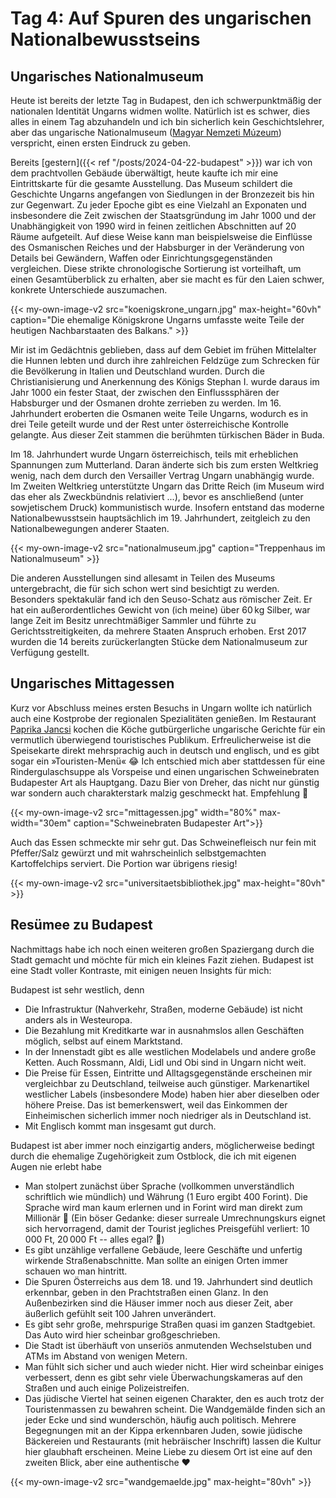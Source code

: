 # Tag 4: Auf Spuren des ungarischen Nationalbewusstseins

## Ungarisches Nationalmuseum
Heute ist bereits der letzte Tag in Budapest, den ich schwerpunktmäßig der nationalen Identität Ungarns widmen wollte. Natürlich ist es schwer, dies alles in einem Tag abzuhandeln und ich bin sicherlich kein Geschichtslehrer, aber das ungarische Nationalmuseum ([Magyar Nemzeti Múzeum](https://mnm.hu)) verspricht, einen ersten Eindruck zu geben.

Bereits [gestern]({{< ref "/posts/2024-04-22-budapest" >}}) war ich von dem prachtvollen Gebäude überwältigt, heute kaufte ich mir eine Eintrittskarte für die gesamte Ausstellung. Das Museum schildert die Geschichte Ungarns angefangen von Siedlungen in der Bronzezeit bis hin zur Gegenwart. Zu jeder Epoche gibt es eine Vielzahl an Exponaten und insbesondere die Zeit zwischen der Staatsgründung im Jahr 1000 und der Unabhängigkeit von 1990 wird in feinen zeitlichen Abschnitten auf 20 Räume aufgeteilt. Auf diese Weise kann man beispielsweise die Einflüsse des Osmanischen Reiches und der Habsburger in der Veränderung von Details bei Gewändern, Waffen oder Einrichtungsgegenständen vergleichen. Diese strikte chronologische Sortierung ist vorteilhaft, um einen Gesamtüberblick zu erhalten, aber sie macht es für den Laien schwer, konkrete Unterschiede auszumachen.

{{< my-own-image-v2 src="koenigskrone_ungarn.jpg" max-height="60vh" caption="Die ehemalige Königskrone Ungarns umfasste weite Teile der heutigen Nachbarstaaten des Balkans." >}}

Mir ist im Gedächtnis geblieben, dass auf dem Gebiet im frühen Mittelalter die Hunnen lebten und durch ihre zahlreichen Feldzüge zum Schrecken für die Bevölkerung in Italien und Deutschland wurden. Durch die Christianisierung und Anerkennung des Königs Stephan&nbsp;I. wurde daraus im Jahr 1000 ein fester Staat, der zwischen den Einflusssphären der Habsburger und der Osmanen drohte zerrieben zu werden.
Im 16. Jahrhundert eroberten die Osmanen weite Teile Ungarns, wodurch es in drei Teile geteilt wurde und der Rest unter österreichische Kontrolle gelangte. Aus dieser Zeit stammen die berühmten türkischen Bäder in Buda.

Im 18. Jahrhundert wurde Ungarn österreichisch, teils mit erheblichen Spannungen zum Mutterland. Daran änderte sich bis zum ersten Weltkrieg wenig, nach dem durch den Versailler Vertrag Ungarn unabhängig wurde. Im Zweiten Weltkrieg unterstützte Ungarn das Dritte Reich (im Museum wird das eher als Zweckbündnis relativiert ...), bevor es anschließend (unter sowjetischem Druck) kommunistisch wurde. Insofern entstand das moderne Nationalbewusstsein hauptsächlich im 19. Jahrhundert, zeitgleich zu den Nationalbewegungen anderer Staaten.

{{< my-own-image-v2 src="nationalmuseum.jpg" caption="Treppenhaus im Nationalmuseum" >}}

Die anderen Ausstellungen sind allesamt in Teilen des Museums untergebracht, die für sich schon wert sind besichtigt zu werden. Besonders spektakulär fand ich den Seuso-Schatz aus römischer Zeit. Er hat ein außerordentliches Gewicht von (ich meine) über 60&thinsp;kg Silber, war lange Zeit im Besitz unrechtmäßiger Sammler und führte zu Gerichtsstreitigkeiten, da mehrere Staaten Anspruch erhoben. Erst 2017 wurden die 14 bereits zurückerlangten Stücke dem Nationalmuseum zur Verfügung gestellt.

## Ungarisches Mittagessen
Kurz vor Abschluss meines ersten Besuchs in Ungarn wollte ich natürlich auch eine Kostprobe der regionalen Spezialitäten genießen. Im Restaurant [Paprika Jancsi](https://maps.app.goo.gl/sCu1ypeo7aDctNtR6) kochen die Köche gutbürgerliche ungarische Gerichte für ein vermutlich überwiegend touristisches Publikum. Erfreulicherweise ist die Speisekarte direkt mehrsprachig auch in deutsch und englisch, und es gibt sogar ein &raquo;Touristen-Menü&laquo; :joy:
Ich entschied mich aber stattdessen für eine Rindergulaschsuppe als Vorspeise und einen ungarischen Schweinebraten Budapester Art als Hauptgang. Dazu Bier von Dreher, das nicht nur günstig war sondern auch charakterstark malzig geschmeckt hat. Empfehlung :beers:

{{< my-own-image-v2 src="mittagessen.jpg" width="80%" max-width="30em" caption="Schweinebraten Budapester Art">}}

Auch das Essen schmeckte mir sehr gut. Das Schweinefleisch nur fein mit Pfeffer/Salz gewürzt und mit wahrscheinlich selbstgemachten Kartoffelchips serviert. Die Portion war übrigens riesig!

{{< my-own-image-v2 src="universitaetsbibliothek.jpg" max-height="80vh" >}}
## Resümee zu Budapest
Nachmittags habe ich noch einen weiteren großen Spaziergang durch die Stadt gemacht und möchte für mich ein kleines Fazit ziehen. Budapest ist eine Stadt voller Kontraste, mit einigen neuen Insights für mich:

Budapest ist sehr westlich, denn
- Die Infrastruktur (Nahverkehr, Straßen, moderne Gebäude) ist nicht anders als in Westeuropa.
- Die Bezahlung mit Kreditkarte war in ausnahmslos allen Geschäften möglich, selbst auf einem Marktstand.
- In der Innenstadt gibt es alle westlichen Modelabels und andere große Ketten. Auch Rossmann, Aldi, Lidl und Obi sind in Ungarn nicht weit.
- Die Preise für Essen, Eintritte und Alltagsgegenstände erscheinen mir vergleichbar zu Deutschland, teilweise auch günstiger. Markenartikel westlicher Labels (insbesondere Mode) haben hier aber dieselben oder höhere Preise. Das ist bemerkenswert, weil das Einkommen der Einheimischen sicherlich immer noch niedriger als in Deutschland ist.
- Mit Englisch kommt man insgesamt gut durch.

Budapest ist aber immer noch einzigartig anders, möglicherweise bedingt durch die ehemalige Zugehörigkeit zum Ostblock, die ich mit eigenen Augen nie erlebt habe
- Man stolpert zunächst über Sprache (vollkommen unverständlich schriftlich wie mündlich) und Währung (1 Euro ergibt 400 Forint). Die Sprache wird man kaum erlernen und in Forint wird man direkt zum Millionär :money_mouth_face: (Ein böser Gedanke: dieser surreale Umrechnungskurs eignet sich hervorragend, damit der Tourist jegliches Preisgefühl verliert: 10&thinsp;000&nbsp;Ft, 20&thinsp;000&nbsp;Ft -- alles egal? :thinking:)
- Es gibt unzählige verfallene Gebäude, leere Geschäfte und unfertig wirkende Straßenabschnitte. Man sollte an einigen Orten immer schauen wo man hintritt.
- Die Spuren Österreichs aus dem 18. und 19. Jahrhundert sind deutlich erkennbar, geben in den Prachtstraßen einen Glanz. In den Außenbezirken sind die Häuser immer noch aus dieser Zeit, aber äußerlich gefühlt seit 100 Jahren unverändert.
- Es gibt sehr große, mehrspurige Straßen quasi im ganzen Stadtgebiet. Das Auto wird hier scheinbar großgeschrieben.
- Die Stadt ist überhäuft von unseriös anmutenden Wechselstuben und ATMs im Abstand von wenigen Metern.
- Man fühlt sich sicher und auch wieder nicht. Hier wird scheinbar einiges verbessert, denn es gibt sehr viele Überwachungskameras auf den Straßen und auch einige Polizeistreifen.
- Das jüdische Viertel hat seinen eigenen Charakter, den es auch trotz der Touristenmassen zu bewahren scheint. Die Wandgemälde finden sich an jeder Ecke und sind wunderschön, häufig auch politisch. Mehrere Begegnungen mit an der Kippa erkennbaren Juden, sowie jüdische Bäckereien und Restaurants (mit hebräischer Inschrift) lassen die Kultur hier glaubhaft erscheinen. Meine Liebe zu diesem Ort ist eine auf den zweiten Blick, aber eine authentische :heart:

{{< my-own-image-v2 src="wandgemaelde.jpg" max-height="80vh" >}}
